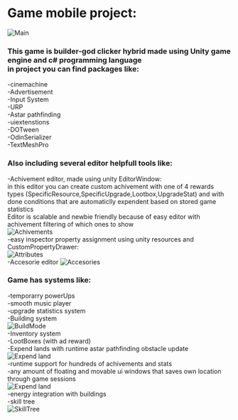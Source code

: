 <h1>Game mobile project:<br /></h1>

![Main](ReadmeResources/main_ss.png)<br />
<h3>This game is builder-god clicker hybrid made using Unity game engine and c# programming language<br />
in project you can find packages like:<br /></h3>

-cinemachine<br />
-Advertisement<br />
-Input System<br />
-URP<br />
-Astar pathfinding<br />
-uiextenstions<br />
-DOTween<br />
-OdinSerializer<br />
-TextMeshPro<br />
<h3>Also including several editor helpfull tools like:<br /></h3>

-Achivement editor, made using unity EditorWindow:<br />
in this editor you can create custom achivement with one of 4 rewards types (SpecificResource,SpecificUpgrade,Lootbox,UpgradeStat) and with done conditions that are automaticlly expendent based on stored game statistics<br />
Editor is scalable and newbie friendly because of easy editor with achivement filtering of which ones to show<br />
![Achivements](ReadmeResources/Achivements_ss.png)<br />
-easy inspector property assignment using unity resources and CustomPropertyDrawer:<br />
![Attributes](ReadmeResources/Attributes_ss.png)<br />
-Accesorie editor
![Accesories](ReadmeResources/Accesories_ss.png)<br />

<h3>Game has systems like:<br /></h3>

-temporarry powerUps<br />
-smooth music player<br />
-upgrade statistics system<br />
-Building system<br />
![BuildMode](ReadmeResources/buildmode_ss.png)<br />
-Inventory system<br />
-LootBoxes (with ad reward)<br />
-Expend lands with runtime astar pathfinding obstacle update <br /> 
![Expend land](ReadmeResources/ExpendLand_ss.png)<br />
-runtime support for hundreds of achivements and stats<br />
-any amount of floating and movable ui windows that saves own location through game sessions<br />
![Expend land](ReadmeResources/FloatingWindows_ss.png)<br />
-energy integration with buildings<br />
-skill tree<br />
![SkillTree](ReadmeResources/skillTree_ss.png)<br />
